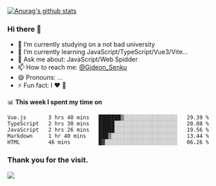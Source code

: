 [![Anurag's github stats](https://github-readme-stats.vercel.app/api?username=gideonsenku)](https://github.com/anuraghazra/github-readme-stats)
### Hi there 👋
- 🔭 I’m currently studying on a not bad university 
- 🌱 I’m currently learning JavaScript/TypeScript/Vue3/Vite...
- 💬 Ask me about: JavaScript/Web Spidder 
- 📫 How to reach me: [@Gideon_Senku](https://t.me/Gideon_Senku)
- 😄 Pronouns: ...
- ⚡ Fun fact: I ❤️ 🎵

📊 **This week I spent my time on**
<!--START_SECTION:waka-->
```text
Vue.js       3 hrs 40 mins   ███████▒░░░░░░░░░░░░░░░░░   29.39 % 
TypeScript   2 hrs 30 mins   █████░░░░░░░░░░░░░░░░░░░░   20.08 % 
JavaScript   2 hrs 26 mins   █████░░░░░░░░░░░░░░░░░░░░   19.56 % 
Markdown     1 hr 40 mins    ███▒░░░░░░░░░░░░░░░░░░░░░   13.44 % 
HTML         46 mins         █▓░░░░░░░░░░░░░░░░░░░░░░░   06.26 % 
```
<!--END_SECTION:waka-->


### Thank you for the visit.
![](http://profile-counter.glitch.me/gideonsenku/count.svg)
<!--
**GideonSenku/GideonSenku** is a ✨ _special_ ✨ repository because its `README.md` (this file) appears on your GitHub profile.

Here are some ideas to get you started:

- 🔭 I’m currently working on ...
- 🌱 I’m currently learning ...
- 👯 I’m looking to collaborate on ...
- 🤔 I’m looking for help with ...
- 💬 Ask me about ...
- 📫 How to reach me: ...
- 😄 Pronouns: ...
- ⚡ Fun fact: ...
-->

